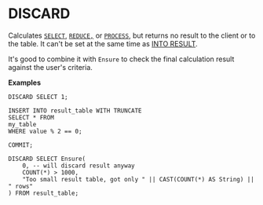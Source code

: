 # DISCARD

Calculates [`SELECT`](../select.md), [`REDUCE,`](../reduce.md) or [`PROCESS`](../process.md), but returns no result to the client or to the table. It can't be set at the same time as [INTO RESULT](../into_result.md).

It's good to combine it with `Ensure` to check the final calculation result against the user's criteria.

**Examples**

```yql
DISCARD SELECT 1;
```

```yql
INSERT INTO result_table WITH TRUNCATE
SELECT * FROM
my_table
WHERE value % 2 == 0;

COMMIT;

DISCARD SELECT Ensure(
    0, -- will discard result anyway
    COUNT(*) > 1000,
    "Too small result table, got only " || CAST(COUNT(*) AS String) || " rows"
) FROM result_table;

```
